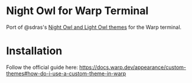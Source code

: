 # Night Owl for Warp Terminal
Port of @sdras's [Night Owl and Light Owl themes](https://github.com/sdras/night-owl-vscode-theme) for the Warp terminal.

# Installation
Follow the official guide here: https://docs.warp.dev/appearance/custom-themes#how-do-i-use-a-custom-theme-in-warp
